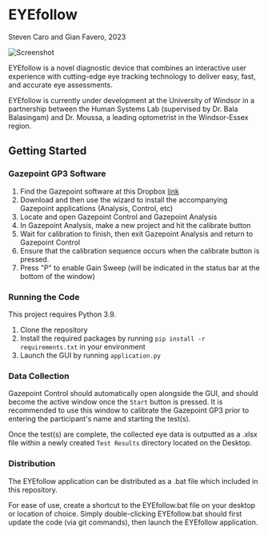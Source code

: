 # EYEfollow
Steven Caro and Gian Favero, 2023

![Screenshot](images/Logo.png)

EYEfollow is a novel diagnostic device that combines an interactive user experience with cutting-edge eye tracking technology to deliver easy, fast, and accurate eye assessments.

EYEfollow is currently under development at the University of Windsor in a partnership between the Human Systems Lab (supervised by Dr. Bala Balasingam) and Dr. Moussa, a leading optometrist in the Windsor-Essex region.

## Getting Started
### Gazepoint GP3 Software
1) Find the Gazepoint software at this Dropbox [link](https://www.dropbox.com/s/7wtdwbvmq8ws1ud/Gazepoint_5.1.0.exe?dl=0) 
2) Download and then use the wizard to install the accompanying Gazepoint applications (Analysis, Control, etc)
3) Locate and open Gazepoint Control and Gazepoint Analysis
4) In Gazepoint Analysis, make a new project and hit the calibrate button
5) Wait for calibration to finish, then exit Gazepoint Analysis and return to Gazepoint Control
6) Ensure that the calibration sequence occurs when the calibrate button is pressed.
7) Press "P" to enable Gain Sweep (will be indicated in the status bar at the bottom of the window)

### Running the Code
This project requires Python 3.9.

1) Clone the repository
2) Install the required packages by running `pip install -r requirements.txt` in your environment
3) Launch the GUI by running `application.py`

### Data Collection
Gazepoint Control should automatically open alongside the GUI, and should become the active window once the `Start` button is pressed. It is recommended to use this window to calibrate the Gazepoint GP3 prior to entering the participant's name and starting the test(s).

Once the test(s) are complete, the collected eye data is outputted as a .xlsx file within a newly created `Test Results` directory located on the Desktop. 

### Distribution
The EYEfollow application can be distributed as a .bat file which included in this repository.

For ease of use, create a shortcut to the EYEfollow.bat file on your desktop or location of choice. Simply double-clicking EYEfollow.bat should first update the code (via git commands), then launch the EYEfollow application. 

